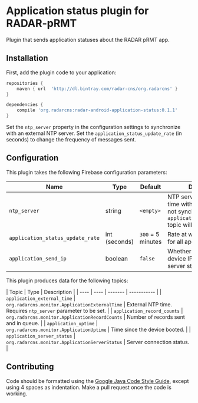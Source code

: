 # Application status plugin for RADAR-pRMT

Plugin that sends application statuses about the RADAR pRMT app.

## Installation

First, add the plugin code to your application:

```gradle
repositories {
    maven { url  'http://dl.bintray.com/radar-cns/org.radarcns' }
}

dependencies {
    compile 'org.radarcns:radar-android-application-status:0.1.1'
}
```

Set the `ntp_server` property in the configuration settings to synchronize with an external NTP server. Set the `application_status_update_rate` (in seconds) to change the frequency of messages sent.

## Configuration

This plugin takes the following Firebase configuration parameters:

| Name | Type | Default | Description |
| ---- | ---- | ------- | ----------- |
| `ntp_server` | string | `<empty>` | NTP server to synchronize time with. If empty, time is not synchronized and the `application_external_time` topic will not receive data. |
| `application_status_update_rate` | int (seconds) | `300` = 5 minutes | Rate at which to send data for all application topics. |
| `application_send_ip` | boolean | `false` | Whether to send the device IP address with the server status. |

This plugin produces data for the following topics:

| Topic | Type | Description |
| ---- | ---- | ------- | ----------- |
| `application_external_time` | `org.radarcns.monitor.ApplicationExternalTime` | External NTP time. Requires `ntp_server` parameter to be set. |
| `application_record_counts` | `org.radarcns.monitor.ApplicationRecordCounts` | Number of records sent and in queue. |
| `application_uptime` | `org.radarcns.monitor.ApplicationUptime` | Time since the device booted. |
| `application_server_status` | `org.radarcns.monitor.ApplicationServerStatus` | Server connection status. |

## Contributing

Code should be formatted using the [Google Java Code Style Guide](https://google.github.io/styleguide/javaguide.html), except using 4 spaces as indentation. Make a pull request once the code is working.
